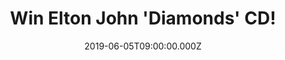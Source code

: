 ---
campaign-uuid: "c-c5793e8a-b1b6-4340-be1a-08e0c05ef0c2"
type: "Competition"
category: "Music"
date: "2019-06-05T09:00:00.000Z"
end-date: "2019-07-05T23:59:00.000Z"
disable-form: false
is_promoted: false
has_entry_page: true
title: "Win Elton John 'Diamonds' CD!"
competition-description: "<p>Kicking off with the ever-stunning ‘Your Song’, this\
  \ CD brings together all the landmark hits of one of the greatest song books of\
  \ all time, including ‘Tiny Dancer’, ‘Rocket Man’, ‘Candle In The Wind’, ‘Don’t\
  \ Go Breaking My Heart’, ‘Sacrifice’, ‘Can You Feel The Love Tonight?’. ‘Diamonds’\
  \ contains 34 songs, and a 10-page booklet with contemporary illustrations of iconic\
  \ Elton looks!</p>\n<p>Are you his biggest fan? Click below for a chance to win.</p>\n"
hero-header: "Win Elton John 'Diamonds' CD!"
terms-confirmation: "N/A"
banner-img: "https://assets.expresslyapp.com/asset-da093c7d-6ff1-4809-bf93-ea4a0ad99054.jpg"
logo-left-href: "aaa.nme.com"
logo-left-image: "https://assets.expresslyapp.com/asset-5a650bea-3e66-48e7-bf13-f2d2ee7c1cdb.jpg"
logo-left-title: "NME AAA"
bg-image-hero: "https://assets.expresslyapp.com/asset-f6bf4a7d-793e-4106-b2f6-488b05e33f9b.jpg"
bg-image-first: "https://assets.expresslyapp.com/asset-cbbae742-1718-47d2-b3b0-d0d720fc885f.jpg"
section1-content: "<p>Kicking off with the ever-stunning ‘Your Song’, this definitive\
  \ collection brings together all the landmark hits of one of the greatest song books\
  \ of all time, including ‘Tiny Dancer’, ‘Rocket Man’, ‘Candle In The Wind’, ‘Don’\
  t Go Breaking My Heart’, ‘Sacrifice’, ‘Can You Feel The Love Tonight?’.\nMaking\
  \ its first appearance on an Elton hits collection, ‘Diamonds’ also features Elton’\
  s duet with George Michael on the classic ‘Don’t Let The Sun Go Down On Me’.</p>\n\
  <p>The 2CD version of ‘Diamonds’ contains 34 songs, and a 10-page booklet with contemporary\
  \ illustrations of iconic Elton looks! Enter the form below for a chance to win\
  \ this amazing CD!</p>\n<p>Good luck!</p>\n"
entry-title: "Win Elton John 'Diamonds' CD!"
entry-content: "<p>Enter the draw to win Elton John 'Diamonds' CD by completing the\
  \ form below before 23:59 on the 5th of July 2019.</p>\n"
has-winner: false
prize-description: "Elton John 'Diamonds' CD."
special-conditions: "Multiple entries are allowed up to one every day."
country-restrictions:
- "GB"
---